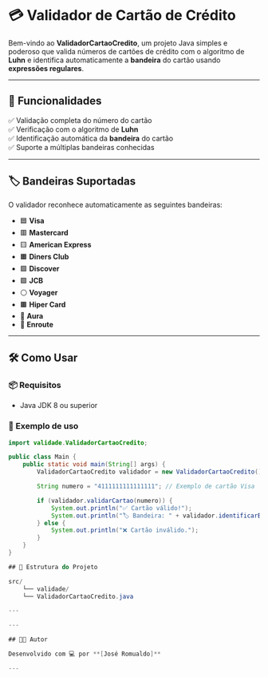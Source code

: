 # 💳 Validador de Cartão de Crédito

Bem-vindo ao **ValidadorCartaoCredito**, um projeto Java simples e poderoso que valida números de cartões de crédito com o algoritmo de **Luhn** e identifica automaticamente a **bandeira** do cartão usando **expressões regulares**.

---

## 🚀 Funcionalidades

✅ Validação completa do número do cartão  
✅ Verificação com o algoritmo de **Luhn**  
✅ Identificação automática da **bandeira** do cartão  
✅ Suporte a múltiplas bandeiras conhecidas

---

## 🏷️ Bandeiras Suportadas

O validador reconhece automaticamente as seguintes bandeiras:

- 🟦 **Visa**
- 🟥 **Mastercard**
- 🟨 **American Express**
- 🟧 **Diners Club**
- 🟩 **Discover**
- 🟪 **JCB**
- ⚪ **Voyager**
- 🟫 **Hiper Card**
- 🔵 **Aura**
- 🔴 **Enroute**

---

## 🛠️ Como Usar

### 📦 Requisitos

- Java JDK 8 ou superior

### 📌 Exemplo de uso

```java
import validade.ValidadorCartaoCredito;

public class Main {
    public static void main(String[] args) {
        ValidadorCartaoCredito validador = new ValidadorCartaoCredito();

        String numero = "4111111111111111"; // Exemplo de cartão Visa

        if (validador.validarCartao(numero)) {
            System.out.println("✅ Cartão válido!");
            System.out.println("🏷️ Bandeira: " + validador.identificarBandeira(numero));
        } else {
            System.out.println("❌ Cartão inválido.");
        }
    }
}

## 🧩 Estrutura do Projeto

src/
    └── validade/
    └── ValidadorCartaoCredito.java

---

---

## 👨‍💻 Autor

Desenvolvido com 💻 por **[José Romualdo]**

---